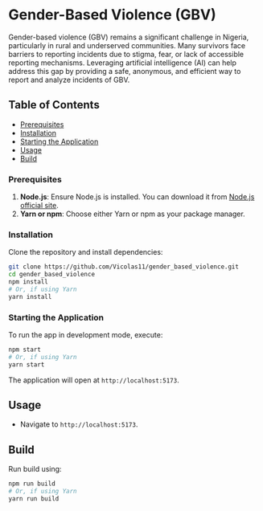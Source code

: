 
# Gender-Based Violence (GBV)

Gender-based violence (GBV) remains a significant challenge in Nigeria, particularly in rural and underserved communities. Many survivors face barriers to reporting incidents due to stigma, fear, or lack of accessible reporting mechanisms. Leveraging artificial intelligence (AI) can help address this gap by providing a safe, anonymous, and efficient way to report and analyze incidents of GBV.

## Table of Contents
- [Prerequisites](#prerequisites)
- [Installation](#installation)
- [Starting the Application](#starting-the-application)
- [Usage](#usage)
- [Build](#build)

### Prerequisites

1. **Node.js**: Ensure Node.js is installed. You can download it from [Node.js official site](https://nodejs.org/).
2. **Yarn or npm**: Choose either Yarn or npm as your package manager.

### Installation

Clone the repository and install dependencies:

```bash
git clone https://github.com/Vicolas11/gender_based_violence.git
cd gender_based_violence
npm install
# Or, if using Yarn
yarn install
```

### Starting the Application

To run the app in development mode, execute:

```bash
npm start
# Or, if using Yarn
yarn start
```

The application will open at `http://localhost:5173`.

## Usage

- Navigate to `http://localhost:5173`.

## Build

Run build using:
```bash
npm run build
# Or, if using Yarn
yarn run build
```


